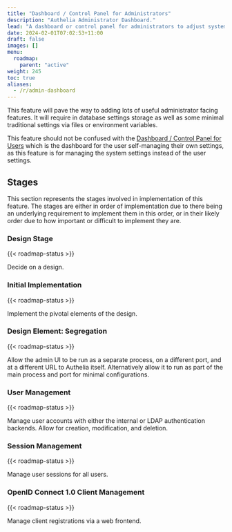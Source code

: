 ```yaml
---
title: "Dashboard / Control Panel for Administrators"
description: "Authelia Administrator Dashboard."
lead: "A dashboard or control panel for administrators to adjust system settings is easily one of the most impactful features we can implement."
date: 2024-02-01T07:02:53+11:00
draft: false
images: []
menu:
  roadmap:
    parent: "active"
weight: 245
toc: true
aliases:
  - /r/admin-dashboard
---
```


This feature will pave the way to adding lots of useful administrator facing features. It will require in database
settings storage as well as some minimal traditional settings via files or environment variables.

This feature should not be confused with the [Dashboard / Control Panel for Users](dashboard-control-panel-for-users.md)
which is the dashboard for the user self-managing their own settings, as this feature is for managing the system
settings instead of the user settings.

## Stages

This section represents the stages involved in implementation of this feature. The stages are either in order of
implementation due to there being an underlying requirement to implement them in this order, or in their likely order
due to how important or difficult to implement they are.

### Design Stage

{{< roadmap-status >}}

Decide on a design.

### Initial Implementation

{{< roadmap-status >}}

Implement the pivotal elements of the design.

### Design Element: Segregation

{{< roadmap-status >}}

Allow the admin UI to be run as a separate process, on a different port, and at a different URL to Authelia itself.
Alternatively allow it to run as part of the main process and port for minimal configurations.

### User Management

{{< roadmap-status >}}

Manage user accounts with either the internal or LDAP authentication backends. Allow for creation, modification, and
deletion.

### Session Management

{{< roadmap-status >}}

Manage user sessions for all users.

### OpenID Connect 1.0 Client Management

{{< roadmap-status >}}

Manage client registrations via a web frontend.
